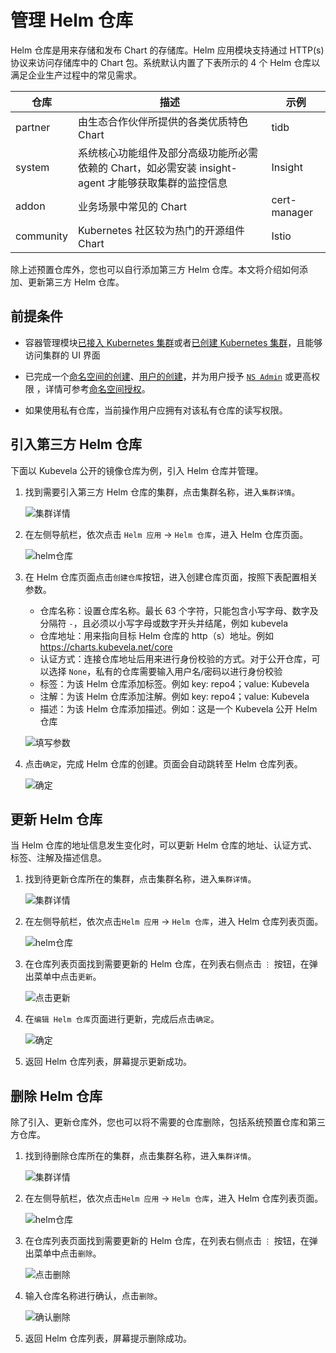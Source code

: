 # 管理 Helm 仓库

Helm 仓库是用来存储和发布 Chart 的存储库。Helm 应用模块支持通过 HTTP(s) 协议来访问存储库中的 Chart 包。系统默认内置了下表所示的 4 个 Helm 仓库以满足企业生产过程中的常见需求。

| 仓库      | 描述                                                         | 示例  |
| --------- | ------------------------------------------------------------ | ------------ |
| partner   | 由生态合作伙伴所提供的各类优质特色 Chart                     | tidb         |
| system    | 系统核心功能组件及部分高级功能所必需依赖的 Chart，如必需安装 insight-agent 才能够获取集群的监控信息| Insight      |
| addon     | 业务场景中常见的 Chart                                       | cert-manager |
| community | Kubernetes 社区较为热门的开源组件 Chart                      | Istio        |

除上述预置仓库外，您也可以自行添加第三方 Helm 仓库。本文将介绍如何添加、更新第三方 Helm 仓库。

## 前提条件

- 容器管理模块[已接入 Kubernetes 集群](../Clusters/JoinACluster.md)或者[已创建 Kubernetes 集群](../Clusters/CreateCluster.md)，且能够访问集群的 UI 界面

- 已完成一个[命名空间的创建](../Namespaces/createns.md)、[用户的创建](../../../ghippo/04UserGuide/01UserandAccess/User.md)，并为用户授予 [`NS Admin`](../Permissions/PermissionBrief.md#ns-admin) 或更高权限 ，详情可参考[命名空间授权](../Permissions/Cluster-NSAuth.md)。

- 如果使用私有仓库，当前操作用户应拥有对该私有仓库的读写权限。

## 引入第三方 Helm 仓库

下面以 Kubevela 公开的镜像仓库为例，引入 Helm 仓库并管理。

1. 找到需要引入第三方 Helm 仓库的集群，点击集群名称，进入`集群详情`。

    ![集群详情](../../images/crd01.png)

2. 在左侧导航栏，依次点击 `Helm 应用` -> `Helm 仓库`，进入 Helm 仓库页面。

    ![helm仓库](../../images/helmrepo01.png)

3. 在 Helm 仓库页面点击`创建仓库`按钮，进入创建仓库页面，按照下表配置相关参数。

    - 仓库名称：设置仓库名称。最长 63 个字符，只能包含小写字母、数字及分隔符 `-`，且必须以小写字母或数字开头并结尾，例如 kubevela
    - 仓库地址：用来指向目标 Helm 仓库的 http（s）地址。例如 <https://charts.kubevela.net/core>
    - 认证方式：连接仓库地址后用来进行身份校验的方式。对于公开仓库，可以选择 `None`，私有的仓库需要输入用户名/密码以进行身份校验
    - 标签：为该 Helm 仓库添加标签。例如 key: repo4；value: Kubevela
    - 注解：为该 Helm 仓库添加注解。例如 key: repo4；value: Kubevela
    - 描述：为该 Helm 仓库添加描述。例如：这是一个 Kubevela 公开 Helm 仓库

    ![填写参数](../../images/helmrepo02.png)

4. 点击`确定`，完成 Helm 仓库的创建。页面会自动跳转至 Helm 仓库列表。

    ![确定](../../images/helmrepo03.png)

## 更新 Helm 仓库

当 Helm 仓库的地址信息发生变化时，可以更新 Helm 仓库的地址、认证方式、标签、注解及描述信息。

1. 找到待更新仓库所在的集群，点击集群名称，进入`集群详情`。

    ![集群详情](../../images/crd01.png)

2. 在左侧导航栏，依次点击`Helm 应用` -> `Helm 仓库`，进入 Helm 仓库列表页面。

    ![helm仓库](../../images/helmrepo01.png)

3. 在仓库列表页面找到需要更新的 Helm 仓库，在列表右侧点击 `⋮` 按钮，在弹出菜单中点击`更新`。

    ![点击更新](../../images/helmrepo04.png)

4. 在`编辑 Helm 仓库`页面进行更新，完成后点击`确定`。

    ![确定](../../images/helmrepo05.png)

5. 返回 Helm 仓库列表，屏幕提示更新成功。

## 删除 Helm 仓库

除了引入、更新仓库外，您也可以将不需要的仓库删除，包括系统预置仓库和第三方仓库。

1. 找到待删除仓库所在的集群，点击集群名称，进入`集群详情`。

    ![集群详情](../../images/crd01.png)

2. 在左侧导航栏，依次点击`Helm 应用` -> `Helm 仓库`，进入 Helm 仓库列表页面。

    ![helm仓库](../../images/helmrepo01.png)

3. 在仓库列表页面找到需要更新的 Helm 仓库，在列表右侧点击 `⋮` 按钮，在弹出菜单中点击`删除`。

    ![点击删除](../../images/helmrepo07.png)

4. 输入仓库名称进行确认，点击`删除`。

    ![确认删除](../../images/helmrepo08.png)

5. 返回 Helm 仓库列表，屏幕提示删除成功。
